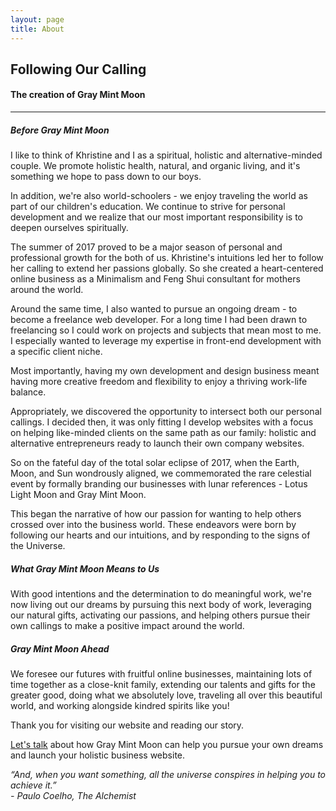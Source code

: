 ```yaml
---
layout: page
title: About
---
```

<div class="text_center">
	<h2 class="text_charcoal">Following Our Calling</h2>
	<h4 class="page_subtitle">The creation of Gray Mint Moon</h4>
	<hr class="divider">
</div>

<h5 class="page_section_title text_center">Before Gray Mint Moon</h5>

<p>I like to think of Khristine and I as a spiritual, holistic and alternative-minded couple. We promote holistic health, natural, and organic living, and it's something we hope to pass down to our boys.</p>

<p>In addition, we're also world-schoolers - we enjoy traveling the world as part of our children's education. We continue to strive for personal development and we realize that our most important responsibility is to deepen ourselves spiritually.</p>

<p>The summer of 2017 proved to be a major season of personal and professional growth for the both of us. Khristine's intuitions led her to follow her calling to extend her passions globally. So she created a heart-centered online business as a Minimalism and Feng Shui consultant for mothers around the world.</p>

<p>Around the same time, I also wanted to pursue an ongoing dream - to become a freelance web developer. For a long time I had been drawn to freelancing so I could work on projects and subjects that mean most to me. I especially wanted to leverage my expertise in front-end development with a specific client niche.</p>

<p>Most importantly, having my own development and design business meant having more creative freedom and flexibility to enjoy a thriving work-life balance.</p>

<p>Appropriately, we discovered the opportunity to intersect both our personal callings. I decided then, it was only fitting I develop websites with a focus on helping like-minded clients on the same path as our family: holistic and alternative entrepreneurs ready to launch their own company websites. </p>

<p>So on the fateful day of the total solar eclipse of 2017, when the Earth, Moon, and Sun wondrously aligned, we commemorated the rare celestial event by formally branding our businesses with lunar references - Lotus Light Moon and Gray Mint Moon.</p>

<p>This began the narrative of how our passion for wanting to help others crossed over into the business world. These endeavors were born by following our hearts and our intuitions, and by responding to the signs of the Universe.</p>

<h5 class="page_section_title text_center">What Gray Mint Moon Means to Us</h5>

<p>With good intentions and the determination to do meaningful work, we're now living out our dreams by pursuing this next body of work, leveraging our natural gifts, activating our passions, and helping others pursue their own callings to make a positive impact around the world.</p>

<h5 class="page_section_title text_center">Gray Mint Moon Ahead</h5>

<p>We foresee our futures with fruitful online businesses, maintaining lots of time together as a close-knit family, extending our talents and gifts for the greater good, doing what we absolutely love, traveling all over this beautiful world, and working alongside kindred spirits like you! </p>

<p>Thank you for visiting our website and reading our story.</p>

<a href="/contact">Let's talk</a> about how Gray Mint Moon can help you pursue your own dreams and launch your holistic business website. 


<div class="row_sm">
	<div class="text_regular text_small">
		<em>“And, when you want something, all the universe conspires in helping you to achieve it.”</em><br>
		<em>- Paulo Coelho, The Alchemist</em>
	</div>
</div>
